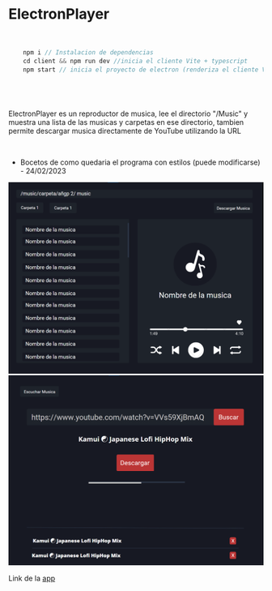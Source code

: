 <h1> ElectronPlayer</h1>
<br>

```js
    npm i // Instalacion de dependencias
    cd client && npm run dev //inicia el cliente Vite + typescript
    npm start // inicia el proyecto de electron (renderiza el cliente Vite)
```

#

<br>
<p>ElectronPlayer es un reproductor de musica, lee el directorio "/Music" y muestra una lista de las musicas y carpetas en ese directorio, tambien permite descargar musica directamente de YouTube utilizando la URL</p>

<br>

- Bocetos de como quedaria el programa con estilos (puede modificarse) - 24/02/2023

![Reproductor](img/rep.png)
<br>
![Descargar](img/dow.png)


Link de la [app](https://www.mediafire.com/file/qlwmo4ua3h2wf28/ElectronPlayer_Setup_1.0.0.exe/file)
